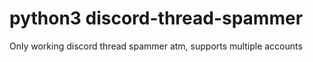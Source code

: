 # python3 discord-thread-spammer
Only working discord thread spammer atm, supports multiple accounts
